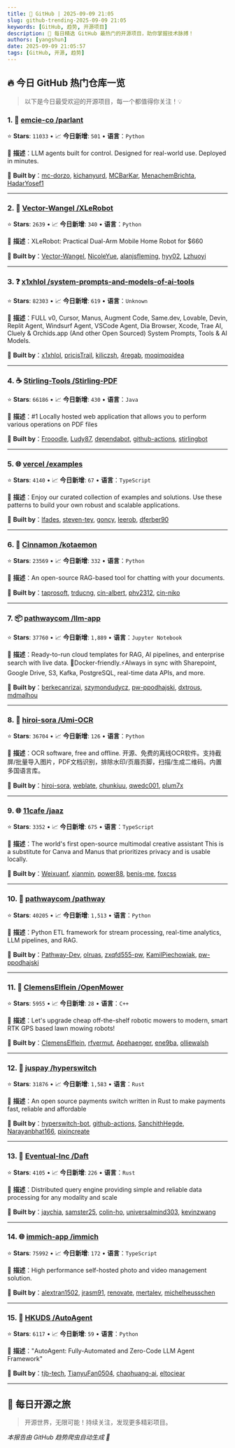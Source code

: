 ```yaml
---
title: 🚀 GitHub | 2025-09-09 21:05
slug: github-trending-2025-09-09 21:05
keywords: [GitHub, 趋势, 开源项目]
description: 🌟 每日精选 GitHub 最热门的开源项目，助你掌握技术脉搏！
authors: [yangshun]
date: 2025-09-09 21:05:57
tags: [GitHub, 开源, 趋势]
---
```


## 🔥 今日 GitHub 热门仓库一览

> 以下是今日最受欢迎的开源项目，每一个都值得你关注！💡

### 1. 🐍 [emcie-co /parlant](https://github.com/emcie-co/parlant)

⭐ **Stars**: `11033`   •   📈 **今日新增**: `501`   •   **语言**：`Python`

📝 **描述**：LLM agents built for control. Designed for real-world use. Deployed in minutes.

🤝 **Built by**：[mc-dorzo](https://github.com/mc-dorzo), [kichanyurd](https://github.com/kichanyurd), [MCBarKar](https://github.com/MCBarKar), [MenachemBrichta](https://github.com/MenachemBrichta), [HadarYosef1](https://github.com/HadarYosef1)

---

### 2. 🐍 [Vector-Wangel /XLeRobot](https://github.com/Vector-Wangel/XLeRobot)

⭐ **Stars**: `2639`   •   📈 **今日新增**: `340`   •   **语言**：`Python`

📝 **描述**：XLeRobot: Practical Dual-Arm Mobile Home Robot for $660

🤝 **Built by**：[Vector-Wangel](https://github.com/Vector-Wangel), [NicoleYue](https://github.com/NicoleYue), [alanjsfleming](https://github.com/alanjsfleming), [hyy02](https://github.com/hyy02), [Lzhuoyi](https://github.com/Lzhuoyi)

---

### 3. ❓ [x1xhlol /system-prompts-and-models-of-ai-tools](https://github.com/x1xhlol/system-prompts-and-models-of-ai-tools)

⭐ **Stars**: `82303`   •   📈 **今日新增**: `619`   •   **语言**：`Unknown`

📝 **描述**：FULL v0, Cursor, Manus, Augment Code, Same.dev, Lovable, Devin, Replit Agent, Windsurf Agent, VSCode Agent, Dia Browser, Xcode, Trae AI, Cluely & Orchids.app (And other Open Sourced) System Prompts, Tools & AI Models.

🤝 **Built by**：[x1xhlol](https://github.com/x1xhlol), [pricisTrail](https://github.com/pricisTrail), [kiliczsh](https://github.com/kiliczsh), [4regab](https://github.com/4regab), [moqimoqidea](https://github.com/moqimoqidea)

---

### 4. ☕ [Stirling-Tools /Stirling-PDF](https://github.com/Stirling-Tools/Stirling-PDF)

⭐ **Stars**: `66186`   •   📈 **今日新增**: `430`   •   **语言**：`Java`

📝 **描述**：#1 Locally hosted web application that allows you to perform various operations on PDF files

🤝 **Built by**：[Frooodle](https://github.com/Frooodle), [Ludy87](https://github.com/Ludy87), [dependabot](https://github.com/dependabot), [github-actions](https://github.com/github-actions), [stirlingbot](https://github.com/stirlingbot)

---

### 5. 🌐 [vercel /examples](https://github.com/vercel/examples)

⭐ **Stars**: `4140`   •   📈 **今日新增**: `67`   •   **语言**：`TypeScript`

📝 **描述**：Enjoy our curated collection of examples and solutions. Use these patterns to build your own robust and scalable applications.

🤝 **Built by**：[lfades](https://github.com/lfades), [steven-tey](https://github.com/steven-tey), [goncy](https://github.com/goncy), [leerob](https://github.com/leerob), [dferber90](https://github.com/dferber90)

---

### 6. 🐍 [Cinnamon /kotaemon](https://github.com/Cinnamon/kotaemon)

⭐ **Stars**: `23569`   •   📈 **今日新增**: `332`   •   **语言**：`Python`

📝 **描述**：An open-source RAG-based tool for chatting with your documents.

🤝 **Built by**：[taprosoft](https://github.com/taprosoft), [trducng](https://github.com/trducng), [cin-albert](https://github.com/cin-albert), [phv2312](https://github.com/phv2312), [cin-niko](https://github.com/cin-niko)

---

### 7. 📦 [pathwaycom /llm-app](https://github.com/pathwaycom/llm-app)

⭐ **Stars**: `37760`   •   📈 **今日新增**: `1,889`   •   **语言**：`Jupyter Notebook`

📝 **描述**：Ready-to-run cloud templates for RAG, AI pipelines, and enterprise search with live data. 🐳Docker-friendly.⚡Always in sync with Sharepoint, Google Drive, S3, Kafka, PostgreSQL, real-time data APIs, and more.

🤝 **Built by**：[berkecanrizai](https://github.com/berkecanrizai), [szymondudycz](https://github.com/szymondudycz), [pw-ppodhajski](https://github.com/pw-ppodhajski), [dxtrous](https://github.com/dxtrous), [mdmalhou](https://github.com/mdmalhou)

---

### 8. 🐍 [hiroi-sora /Umi-OCR](https://github.com/hiroi-sora/Umi-OCR)

⭐ **Stars**: `36704`   •   📈 **今日新增**: `126`   •   **语言**：`Python`

📝 **描述**：OCR software, free and offline. 开源、免费的离线OCR软件。支持截屏/批量导入图片，PDF文档识别，排除水印/页眉页脚，扫描/生成二维码。内置多国语言库。

🤝 **Built by**：[hiroi-sora](https://github.com/hiroi-sora), [weblate](https://github.com/weblate), [chunkiuu](https://github.com/chunkiuu), [qwedc001](https://github.com/qwedc001), [plum7x](https://github.com/plum7x)

---

### 9. 🌐 [11cafe /jaaz](https://github.com/11cafe/jaaz)

⭐ **Stars**: `3352`   •   📈 **今日新增**: `675`   •   **语言**：`TypeScript`

📝 **描述**：The world's first open-source multimodal creative assistant This is a substitute for Canva and Manus that prioritizes privacy and is usable locally.

🤝 **Built by**：[Weixuanf](https://github.com/Weixuanf), [xianmin](https://github.com/xianmin), [power88](https://github.com/power88), [benis-me](https://github.com/benis-me), [foxcss](https://github.com/foxcss)

---

### 10. 🐍 [pathwaycom /pathway](https://github.com/pathwaycom/pathway)

⭐ **Stars**: `40205`   •   📈 **今日新增**: `1,513`   •   **语言**：`Python`

📝 **描述**：Python ETL framework for stream processing, real-time analytics, LLM pipelines, and RAG.

🤝 **Built by**：[Pathway-Dev](https://github.com/Pathway-Dev), [olruas](https://github.com/olruas), [zxqfd555-pw](https://github.com/zxqfd555-pw), [KamilPiechowiak](https://github.com/KamilPiechowiak), [pw-ppodhajski](https://github.com/pw-ppodhajski)

---

### 11. 🔧 [ClemensElflein /OpenMower](https://github.com/ClemensElflein/OpenMower)

⭐ **Stars**: `5955`   •   📈 **今日新增**: `28`   •   **语言**：`C++`

📝 **描述**：Let's upgrade cheap off-the-shelf robotic mowers to modern, smart RTK GPS based lawn mowing robots!

🤝 **Built by**：[ClemensElflein](https://github.com/ClemensElflein), [rfvermut](https://github.com/rfvermut), [Apehaenger](https://github.com/Apehaenger), [ene9ba](https://github.com/ene9ba), [olliewalsh](https://github.com/olliewalsh)

---

### 12. 🦀 [juspay /hyperswitch](https://github.com/juspay/hyperswitch)

⭐ **Stars**: `31876`   •   📈 **今日新增**: `1,583`   •   **语言**：`Rust`

📝 **描述**：An open source payments switch written in Rust to make payments fast, reliable and affordable

🤝 **Built by**：[hyperswitch-bot](https://github.com/hyperswitch-bot), [github-actions](https://github.com/github-actions), [SanchithHegde](https://github.com/SanchithHegde), [Narayanbhat166](https://github.com/Narayanbhat166), [pixincreate](https://github.com/pixincreate)

---

### 13. 🦀 [Eventual-Inc /Daft](https://github.com/Eventual-Inc/Daft)

⭐ **Stars**: `4105`   •   📈 **今日新增**: `226`   •   **语言**：`Rust`

📝 **描述**：Distributed query engine providing simple and reliable data processing for any modality and scale

🤝 **Built by**：[jaychia](https://github.com/jaychia), [samster25](https://github.com/samster25), [colin-ho](https://github.com/colin-ho), [universalmind303](https://github.com/universalmind303), [kevinzwang](https://github.com/kevinzwang)

---

### 14. 🌐 [immich-app /immich](https://github.com/immich-app/immich)

⭐ **Stars**: `75992`   •   📈 **今日新增**: `172`   •   **语言**：`TypeScript`

📝 **描述**：High performance self-hosted photo and video management solution.

🤝 **Built by**：[alextran1502](https://github.com/alextran1502), [jrasm91](https://github.com/jrasm91), [renovate](https://github.com/renovate), [mertalev](https://github.com/mertalev), [michelheusschen](https://github.com/michelheusschen)

---

### 15. 🐍 [HKUDS /AutoAgent](https://github.com/HKUDS/AutoAgent)

⭐ **Stars**: `6117`   •   📈 **今日新增**: `59`   •   **语言**：`Python`

📝 **描述**："AutoAgent: Fully-Automated and Zero-Code LLM Agent Framework"

🤝 **Built by**：[tjb-tech](https://github.com/tjb-tech), [TianyuFan0504](https://github.com/TianyuFan0504), [chaohuang-ai](https://github.com/chaohuang-ai), [eltociear](https://github.com/eltociear)

---

## 🌈 每日开源之旅

> 开源世界，无限可能！持续关注，发现更多精彩项目。

*本报告由 GitHub 趋势爬虫自动生成 🤖*
